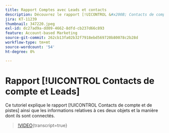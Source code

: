 ```yaml
---
title: Rapport Comptes avec Leads et contacts
description: Découvrez le rapport [!UICONTROL &#x200B; Contacts de compte et Leads] ainsi que les informations relatives aux deux objets et comment ils se connectent.
jira: KT-11239
thumbnail: 347220.jpeg
exl-id: dc27ad9a-dd09-4662-8dfd-cb237d66c893
feature: Account-based Marketing
source-git-commit: 262cb13fa02b32f7918ebd569720b80078c2b28d
workflow-type: tm+mt
source-wordcount: '54'
ht-degree: 0%

---
```


# Rapport [!UICONTROL Contacts de compte et Leads]

Ce tutoriel explique le rapport [!UICONTROL Contacts de compte et de pistes] ainsi que les informations relatives à ces deux objets et la manière dont ils sont connectés.

>[!VIDEO](https://video.tv.adobe.com/v/3422322/?learn=on&captions=fre_fr){transcript=true}
